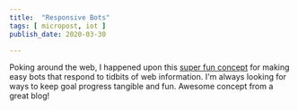 ```yaml
---
title:  "Responsive Bots"
tags: [ micropost, iot ]
publish_date: 2020-03-30

---
```


Poking around the web, I happened upon this
[super fun concept](https://eduardoboucas.com/posts/2020-02-06-web-connected-traffic-light/)
for making easy bots that respond to tidbits of web information. I'm always
looking for ways to keep goal progress tangible and fun. Awesome concept from a
great blog!
